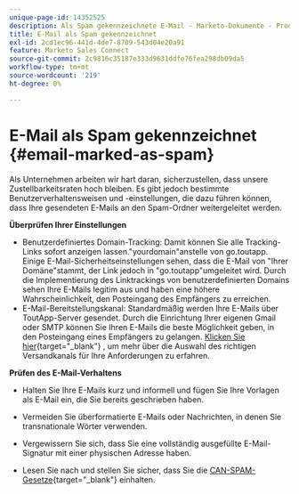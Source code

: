 ```yaml
---
unique-page-id: 14352525
description: Als Spam gekennzeichnete E-Mail - Marketo-Dokumente - Produktdokumentation
title: E-Mail als Spam gekennzeichnet
exl-id: 2cd1ec96-441d-4de7-8709-543d04e20a91
feature: Marketo Sales Connect
source-git-commit: 2c9816c35187e333d9631ddfe76fea298db09da5
workflow-type: tm+mt
source-wordcount: '219'
ht-degree: 0%

---
```


# E-Mail als Spam gekennzeichnet {#email-marked-as-spam}

Als Unternehmen arbeiten wir hart daran, sicherzustellen, dass unsere Zustellbarkeitsraten hoch bleiben. Es gibt jedoch bestimmte Benutzerverhaltensweisen und -einstellungen, die dazu führen können, dass Ihre gesendeten E-Mails an den Spam-Ordner weitergeleitet werden.

**Überprüfen Ihrer Einstellungen**

* Benutzerdefiniertes Domain-Tracking: Damit können Sie alle Tracking-Links sofort anzeigen lassen.&quot;yourdomain&quot;anstelle von go.toutapp. Einige E-Mail-Sicherheitseinstellungen sehen, dass die E-Mail von &quot;Ihrer Domäne&quot;stammt, der Link jedoch in &quot;go.toutapp&quot;umgeleitet wird. Durch die Implementierung des Linktrackings von benutzerdefinierten Domains sehen Ihre E-Mails legitim aus und haben eine höhere Wahrscheinlichkeit, den Posteingang des Empfängers zu erreichen.
* E-Mail-Bereitstellungskanal: Standardmäßig werden Ihre E-Mails über ToutApp-Server gesendet. Durch die Einrichtung Ihrer eigenen Gmail oder SMTP können Sie Ihren E-Mails die beste Möglichkeit geben, in den Posteingang eines Empfängers zu gelangen. [Klicken Sie hier](https://nation.marketo.com/docs/DOC-5080){target="_blank"} , um mehr über die Auswahl des richtigen Versandkanals für Ihre Anforderungen zu erfahren.

**Prüfen des E-Mail-Verhaltens**

* Halten Sie Ihre E-Mails kurz und informell und fügen Sie Ihre Vorlagen als E-Mail ein, die Sie bereits geschrieben haben.

* Vermeiden Sie überformatierte E-Mails oder Nachrichten, in denen Sie transnationale Wörter verwenden.

* Vergewissern Sie sich, dass Sie eine vollständig ausgefüllte E-Mail-Signatur mit einer physischen Adresse haben.

* Lesen Sie nach und stellen Sie sicher, dass Sie die [CAN-SPAM-Gesetze](https://www.ftc.gov/business-guidance/resources/can-spam-act-compliance-guide-business){target="_blank"} einhalten.
